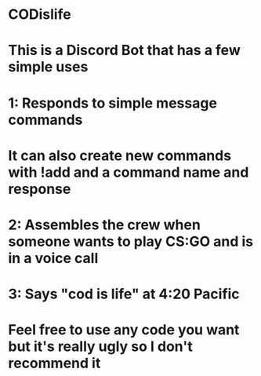# CODislife
# This is a Discord Bot that has a few simple uses
# 1: Responds to simple message commands
#    It can also create new commands with !add and a command name and response 
# 2: Assembles the crew when someone wants to play CS:GO and is in a voice call
# 3: Says "cod is life" at 4:20 Pacific
# Feel free to use any code you want but it's really ugly so I don't recommend it